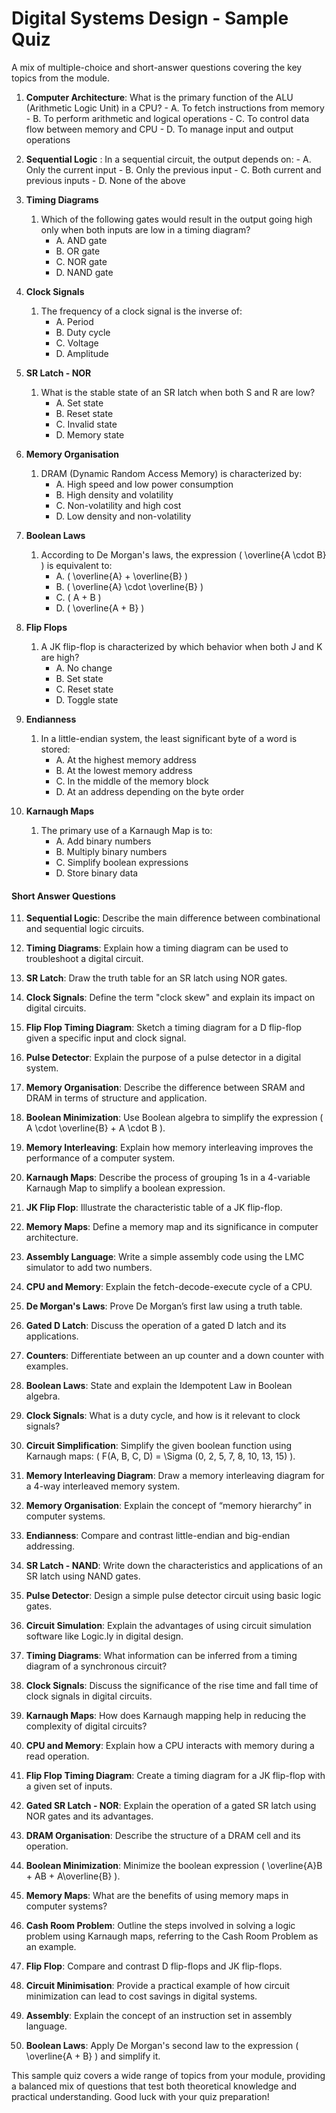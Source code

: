 
# Digital Systems Design - Sample Quiz

A mix of multiple-choice and short-answer questions covering the key topics from the module.

1. **Computer Architecture**: What is the primary function of the ALU (Arithmetic Logic Unit) in a CPU?
        - A. To fetch instructions from memory
        - B. To perform arithmetic and logical operations
        - C. To control data flow between memory and CPU
        - D. To manage input and output operations
1. **Sequential Logic** : In a sequential circuit, the output depends on:
        - A. Only the current input
        - B. Only the previous input
        - C. Both current and previous inputs
        - D. None of the above
1. **Timing Diagrams**
    1. Which of the following gates would result in the output going high only when both inputs are low in a timing diagram?
        - A. AND gate
        - B. OR gate
        - C. NOR gate
        - D. NAND gate
2. **Clock Signals**
    1. The frequency of a clock signal is the inverse of:
        - A. Period
        - B. Duty cycle
        - C. Voltage
        - D. Amplitude
3. **SR Latch - NOR**
    1. What is the stable state of an SR latch when both S and R are low?
        - A. Set state
        - B. Reset state
        - C. Invalid state
        - D. Memory state
4. **Memory Organisation**
    1. DRAM (Dynamic Random Access Memory) is characterized by:
        - A. High speed and low power consumption
        - B. High density and volatility
        - C. Non-volatility and high cost
        - D. Low density and non-volatility
5. **Boolean Laws**
    1. According to De Morgan's laws, the expression \( \overline{A \cdot B} \) is equivalent to:
        - A. \( \overline{A} + \overline{B} \)
        - B. \( \overline{A} \cdot \overline{B} \)
        - C. \( A + B \)
        - D. \( \overline{A + B} \)

6. **Flip Flops**
    1. A JK flip-flop is characterized by which behavior when both J and K are high?
        - A. No change
        - B. Set state
        - C. Reset state
        - D. Toggle state

7. **Endianness**
    1. In a little-endian system, the least significant byte of a word is stored:
        - A. At the highest memory address
        - B. At the lowest memory address
        - C. In the middle of the memory block
        - D. At an address depending on the byte order

8.  **Karnaugh Maps**
    1.  The primary use of a Karnaugh Map is to:
        - A. Add binary numbers
        - B. Multiply binary numbers
        - C. Simplify boolean expressions
        - D. Store binary data

#### Short Answer Questions

11. **Sequential Logic**: Describe the main difference between combinational and sequential logic circuits.

12. **Timing Diagrams**: Explain how a timing diagram can be used to troubleshoot a digital circuit.

13. **SR Latch**: Draw the truth table for an SR latch using NOR gates.

14. **Clock Signals**: Define the term "clock skew" and explain its impact on digital circuits.

15. **Flip Flop Timing Diagram**: Sketch a timing diagram for a D flip-flop given a specific input and clock signal.

16. **Pulse Detector**: Explain the purpose of a pulse detector in a digital system.

17. **Memory Organisation**: Describe the difference between SRAM and DRAM in terms of structure and application.

18. **Boolean Minimization**: Use Boolean algebra to simplify the expression \( A \cdot \overline{B} + A \cdot B \).

19. **Memory Interleaving**: Explain how memory interleaving improves the performance of a computer system.

20. **Karnaugh Maps**: Describe the process of grouping 1s in a 4-variable Karnaugh Map to simplify a boolean expression.

21. **JK Flip Flop**: Illustrate the characteristic table of a JK flip-flop.

22. **Memory Maps**: Define a memory map and its significance in computer architecture.

23. **Assembly Language**: Write a simple assembly code using the LMC simulator to add two numbers.

24. **CPU and Memory**: Explain the fetch-decode-execute cycle of a CPU.

25. **De Morgan's Laws**: Prove De Morgan’s first law using a truth table.

26. **Gated D Latch**: Discuss the operation of a gated D latch and its applications.

27. **Counters**: Differentiate between an up counter and a down counter with examples.

28. **Boolean Laws**: State and explain the Idempotent Law in Boolean algebra.

29. **Clock Signals**: What is a duty cycle, and how is it relevant to clock signals?

30. **Circuit Simplification**: Simplify the given boolean function using Karnaugh maps: \( F(A, B, C, D) = \Sigma (0, 2, 5, 7, 8, 10, 13, 15) \).

31. **Memory Interleaving Diagram**: Draw a memory interleaving diagram for a 4-way interleaved memory system.

32. **Memory Organisation**: Explain the concept of “memory hierarchy” in computer systems.

33. **Endianness**: Compare and contrast little-endian and big-endian addressing.

34. **SR Latch - NAND**: Write down the characteristics and applications of an SR latch using NAND gates.

35. **Pulse Detector**: Design a simple pulse detector circuit using basic logic gates.

36. **Circuit Simulation**: Explain the advantages of using circuit simulation software like Logic.ly in digital design.

37. **Timing Diagrams**: What information can be inferred from a timing diagram of a synchronous circuit?

38. **Clock Signals**: Discuss the significance of the rise time and fall time of clock signals in digital circuits.

39. **Karnaugh Maps**: How does Karnaugh mapping help in reducing the complexity of digital circuits?

40. **CPU and Memory**: Explain how a CPU interacts with memory during a read operation.

41. **Flip Flop Timing Diagram**: Create a timing diagram for a JK flip-flop with a given set of inputs.

42. **Gated SR Latch - NOR**: Explain the operation of a gated SR latch using NOR gates and its advantages.

43. **DRAM Organisation**: Describe the structure of a DRAM cell and its operation.

44. **Boolean Minimization**: Minimize the boolean expression \( \overline{A}B + AB + A\overline{B} \).

45. **Memory Maps**: What are the benefits of using memory maps in computer systems?

46. **Cash Room Problem**: Outline the steps involved in solving a logic problem using Karnaugh maps, referring to the Cash Room Problem as an example.

47. **Flip Flop**: Compare and contrast D flip-flops and JK flip-flops.

48. **Circuit Minimisation**: Provide a practical example of how circuit minimization can lead to cost savings in digital systems.

49. **Assembly**: Explain the concept of an instruction set in assembly language.

50. **Boolean Laws**: Apply De Morgan's second law to the expression \( \overline{A + B} \) and simplify it.

This sample quiz covers a wide range of topics from your module, providing a balanced mix of questions that test both theoretical knowledge and practical understanding. Good luck with your quiz preparation!
